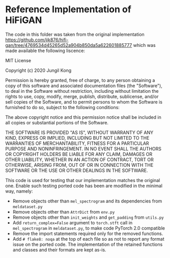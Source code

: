 # Reference Implementation of HiFiGAN

The code in this folder was taken from the original implementation
https://github.com/jik876/hifi-gan/tree/4769534d45265d52a904b850da5a622601885777
which was made available the following liscence:

MIT License

Copyright (c) 2020 Jungil Kong

Permission is hereby granted, free of charge, to any person obtaining a copy
of this software and associated documentation files (the "Software"), to deal
in the Software without restriction, including without limitation the rights
to use, copy, modify, merge, publish, distribute, sublicense, and/or sell
copies of the Software, and to permit persons to whom the Software is
furnished to do so, subject to the following conditions:

The above copyright notice and this permission notice shall be included in all
copies or substantial portions of the Software.

THE SOFTWARE IS PROVIDED "AS IS", WITHOUT WARRANTY OF ANY KIND, EXPRESS OR
IMPLIED, INCLUDING BUT NOT LIMITED TO THE WARRANTIES OF MERCHANTABILITY,
FITNESS FOR A PARTICULAR PURPOSE AND NONINFRINGEMENT. IN NO EVENT SHALL THE
AUTHORS OR COPYRIGHT HOLDERS BE LIABLE FOR ANY CLAIM, DAMAGES OR OTHER
LIABILITY, WHETHER IN AN ACTION OF CONTRACT, TORT OR OTHERWISE, ARISING FROM,
OUT OF OR IN CONNECTION WITH THE SOFTWARE OR THE USE OR OTHER DEALINGS IN THE
SOFTWARE.

This code is used for testing that our implementation matches the original one. Enable such testing
ported code has been are modified in the minimal way, namely:
 - Remove objects other than `mel_spectrogram` and its dependencies from `meldataset.py`
 - Remove objects other than `AttrDict` from `env.py`
 - Remove objects other than `init_weights` and `get_padding` from `utils.py`
 - Add `return_complex=False` argument to `torch.stft` call in `mel_spectrogram` in `meldataset.py`,
   to make code PyTorch 2.0 compatible
 - Remove the import statements required only for the removed functions.
  - Add `# flake8: noqa` at the top of each file so as not to report any format issue on the ported code.
The implementation of the retained functions and classes and their formats are kept as-is.
